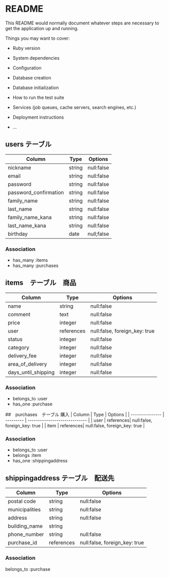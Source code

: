 # README

This README would normally document whatever steps are necessary to get the
application up and running.

Things you may want to cover:

* Ruby version

* System dependencies

* Configuration

* Database creation

* Database initialization

* How to run the test suite

* Services (job queues, cache servers, search engines, etc.)

* Deployment instructions

* ...

## users テーブル　

| Column                 | Type   | Options   |
| ---------------------- | ------ | --------- |
| nickname               | string | null:false|
| email                  | string | null:false|
| password               | string | null:false|
| password_confirmation  | string | null:false|
| family_name            | string | null:false|
| last_name              | string | null:false|
| family_name_kana       | string | null:false|
| last_name_kana         | string | null:false|
| birthday               | date   | null;false|


### Association

- has_many :items
- has_many :purchases

## items　テーブル　商品

| Column              | Type      | Options                       |
| ------------------- | --------- | ----------------------------- |
| name                | string    | null:false                    |
| comment             | text      | null:false                    |
| price               | integer   | null:false                    |
| user                | references| null:false, foreign_key: true |
| status              | integer   | null:false                    |
| category            | integer   | null:false                    |
| delivery_fee        | integer   | null:false                    |
| area_of_delivery    | integer   | null:false                    |
| days_until_shipping | integer   | null:false                    |

### Association
- belongs_to :user
- has_one    :purchase

##　purchases　テーブル 購入
| Column          | Type      | Options                       |
| --------------- | --------- | ----------------------------- |
| user            | references| null:false, foreign_key: true |
| item            | references| null:false, foreign_key: true |

### Association
- belongs_to :user
- belongs    :item
- has_one    :shippingaddress

## shippingaddress テーブル　配送先

| Column          | Type      | Options                       |
| --------------- | --------- | ----------------------------- |
| postal code     | string    | null:false                    |
| municipalities  | string    | null:false                    |
| address         | string    | null:false                    |
| building_name   | string    |                               |
| phone_number    | string    | null:false                    |
| purchase_id     | references| null:false, foreign_key: true |

### Association
belongs_to :purchase